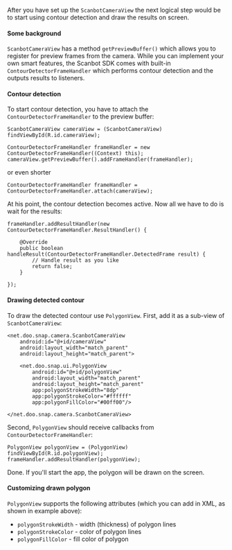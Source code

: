 After you have set up the `ScanbotCameraView` the next logical step would be to start using contour detection and draw the results on screen.

#### Some background

`ScanbotCameraView` has a method `getPreviewBuffer()` which allows you to register for preview frames from the camera. While you can implement your own smart features, the Scanbot SDK comes with built-in `ContourDetectorFrameHandler` which performs contour detection and the outputs results to listeners.

#### Contour detection

To start contour detection, you have to attach the `ContourDetectorFrameHandler` to the preview buffer:

    ScanbotCameraView cameraView = (ScanbotCameraView) findViewById(R.id.cameraView);

    ContourDetectorFrameHandler frameHandler = new ContourDetectorFrameHandler((Context) this);
    cameraView.getPreviewBuffer().addFrameHandler(frameHandler);

or even shorter

    ContourDetectorFrameHandler frameHandler = ContourDetectorFrameHandler.attach(cameraView);

At his point, the contour detection becomes active. Now all we have to do is wait for the results:

    frameHandler.addResultHandler(new ContourDetectorFrameHandler.ResultHandler() {

        @Override
        public boolean handleResult(ContourDetectorFrameHandler.DetectedFrame result) {
            // Handle result as you like
            return false;
        }

    });

#### Drawing detected contour

To draw the detected contour use `PolygonView`. First, add it as a sub-view of `ScanbotCameraView`:

    <net.doo.snap.camera.ScanbotCameraView
        android:id="@+id/cameraView"
        android:layout_width="match_parent"
        android:layout_height="match_parent">

        <net.doo.snap.ui.PolygonView
            android:id="@+id/polygonView"
            android:layout_width="match_parent"
            android:layout_height="match_parent"
            app:polygonStrokeWidth="8dp"
            app:polygonStrokeColor="#ffffff"
            app:polygonFillColor="#00ff00"/>

    </net.doo.snap.camera.ScanbotCameraView>

Second, `PolygonView` should receive callbacks from `ContourDetectorFrameHandler`:

    PolygonView polygonView = (PolygonView) findViewById(R.id.polygonView);
    frameHandler.addResultHandler(polygonView);

Done. If you'll start the app, the polygon will be drawn on the screen.

#### Customizing drawn polygon

`PolygonView` supports the following attributes (which you can add in XML, as shown in example above):

* `polygonStrokeWidth` - width (thickness) of polygon lines
* `polygonStrokeColor` - color of polygon lines
* `polygonFillColor` - fill color of polygon